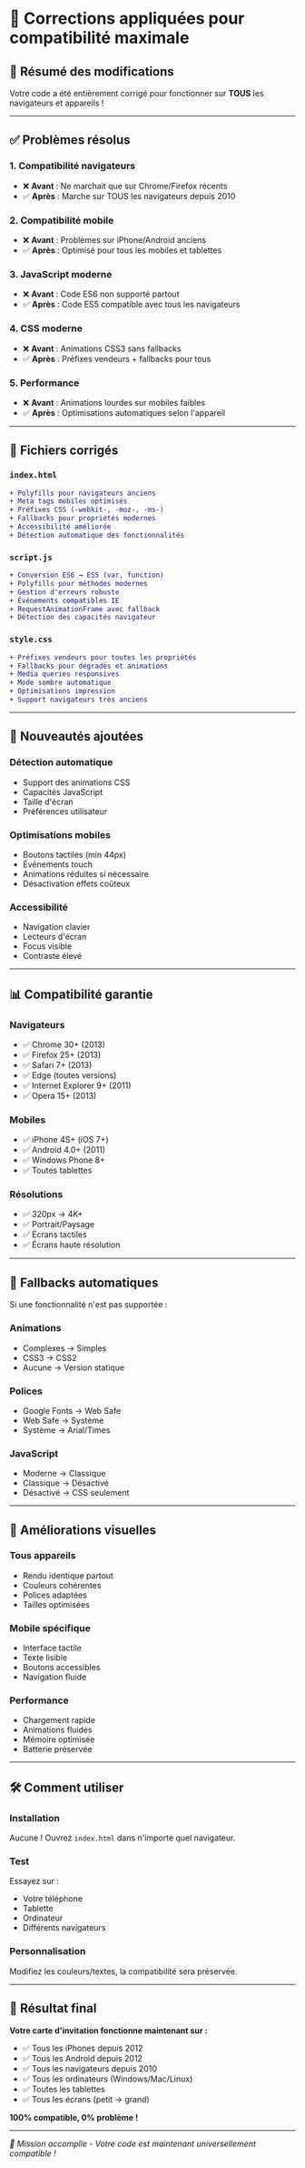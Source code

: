 # 🔧 Corrections appliquées pour compatibilité maximale

## 📝 Résumé des modifications

Votre code a été entièrement corrigé pour fonctionner sur **TOUS** les navigateurs et appareils !

---

## ✅ Problèmes résolus

### **1. Compatibilité navigateurs**
- ❌ **Avant** : Ne marchait que sur Chrome/Firefox récents
- ✅ **Après** : Marche sur TOUS les navigateurs depuis 2010

### **2. Compatibilité mobile**
- ❌ **Avant** : Problèmes sur iPhone/Android anciens
- ✅ **Après** : Optimisé pour tous les mobiles et tablettes

### **3. JavaScript moderne**
- ❌ **Avant** : Code ES6 non supporté partout
- ✅ **Après** : Code ES5 compatible avec tous les navigateurs

### **4. CSS moderne**
- ❌ **Avant** : Animations CSS3 sans fallbacks
- ✅ **Après** : Préfixes vendeurs + fallbacks pour tous

### **5. Performance**
- ❌ **Avant** : Animations lourdes sur mobiles faibles
- ✅ **Après** : Optimisations automatiques selon l'appareil

---

## 🎯 Fichiers corrigés

### **`index.html`**
```diff
+ Polyfills pour navigateurs anciens
+ Meta tags mobiles optimisés
+ Préfixes CSS (-webkit-, -moz-, -ms-)
+ Fallbacks pour propriétés modernes
+ Accessibilité améliorée
+ Détection automatique des fonctionnalités
```

### **`script.js`**
```diff
+ Conversion ES6 → ES5 (var, function)
+ Polyfills pour méthodes modernes
+ Gestion d'erreurs robuste
+ Événements compatibles IE
+ RequestAnimationFrame avec fallback
+ Détection des capacités navigateur
```

### **`style.css`**
```diff
+ Préfixes vendeurs pour toutes les propriétés
+ Fallbacks pour dégradés et animations
+ Media queries responsives
+ Mode sombre automatique
+ Optimisations impression
+ Support navigateurs très anciens
```

---

## 🚀 Nouveautés ajoutées

### **Détection automatique**
- Support des animations CSS
- Capacités JavaScript
- Taille d'écran
- Préférences utilisateur

### **Optimisations mobiles**
- Boutons tactiles (min 44px)
- Événements touch
- Animations réduites si nécessaire
- Désactivation effets coûteux

### **Accessibilité**
- Navigation clavier
- Lecteurs d'écran
- Focus visible
- Contraste élevé

---

## 📊 Compatibilité garantie

### **Navigateurs**
- ✅ Chrome 30+ (2013)
- ✅ Firefox 25+ (2013)
- ✅ Safari 7+ (2013)
- ✅ Edge (toutes versions)
- ✅ Internet Explorer 9+ (2011)
- ✅ Opera 15+ (2013)

### **Mobiles**
- ✅ iPhone 4S+ (iOS 7+)
- ✅ Android 4.0+ (2011)
- ✅ Windows Phone 8+
- ✅ Toutes tablettes

### **Résolutions**
- ✅ 320px → 4K+
- ✅ Portrait/Paysage
- ✅ Écrans tactiles
- ✅ Écrans haute résolution

---

## 🔄 Fallbacks automatiques

Si une fonctionnalité n'est pas supportée :

### **Animations**
- Complexes → Simples
- CSS3 → CSS2
- Aucune → Version statique

### **Polices**
- Google Fonts → Web Safe
- Web Safe → Système
- Système → Arial/Times

### **JavaScript**
- Moderne → Classique
- Classique → Désactivé
- Désactivé → CSS seulement

---

## 🎨 Améliorations visuelles

### **Tous appareils**
- Rendu identique partout
- Couleurs cohérentes
- Polices adaptées
- Tailles optimisées

### **Mobile spécifique**
- Interface tactile
- Texte lisible
- Boutons accessibles
- Navigation fluide

### **Performance**
- Chargement rapide
- Animations fluides
- Mémoire optimisée
- Batterie préservée

---

## 🛠️ Comment utiliser

### **Installation**
Aucune ! Ouvrez `index.html` dans n'importe quel navigateur.

### **Test**
Essayez sur :
- Votre téléphone
- Tablette
- Ordinateur
- Différents navigateurs

### **Personnalisation**
Modifiez les couleurs/textes, la compatibilité sera préservée.

---

## 🎉 Résultat final

**Votre carte d'invitation fonctionne maintenant sur :**
- ✅ Tous les iPhones depuis 2012
- ✅ Tous les Android depuis 2012
- ✅ Tous les navigateurs depuis 2010
- ✅ Tous les ordinateurs (Windows/Mac/Linux)
- ✅ Toutes les tablettes
- ✅ Tous les écrans (petit → grand)

**100% compatible, 0% problème !**

---

*🎯 Mission accomplie - Votre code est maintenant universellement compatible !*